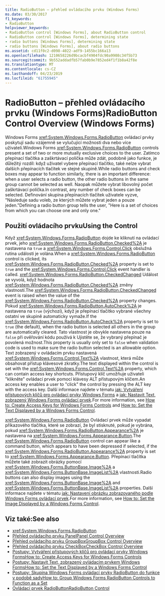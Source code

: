 ```yaml
---
title: RadioButton – přehled ovládacího prvku (Windows Forms)
ms.date: 03/30/2017
f1_keywords:
- RadioButton
helpviewer_keywords:
- RadioButton control [Windows Forms], about RadioButton control
- RadioButton control [Windows Forms], determining state
- radio buttons [Windows Forms], determining state
- radio buttons [Windows Forms], about radio buttons
ms.assetid: cd11f0c2-d098-4022-adf9-1455bc166a13
ms.openlocfilehash: 1210658226d9bcacbf4904fdc90a9908c34f5b73
ms.sourcegitcommit: 9b552addadfb57fab0b9e7852ed4f1f1b8a42f8e
ms.translationtype: MT
ms.contentlocale: cs-CZ
ms.lasthandoff: 04/23/2019
ms.locfileid: "61755945"
---
```

# <a name="radiobutton-control-overview-windows-forms"></a><span data-ttu-id="093e0-102">RadioButton – přehled ovládacího prvku (Windows Forms)</span><span class="sxs-lookup"><span data-stu-id="093e0-102">RadioButton Control Overview (Windows Forms)</span></span>
<span data-ttu-id="093e0-103">Windows Forms <xref:System.Windows.Forms.RadioButton> ovládací prvky poskytují sadu vzájemně se vylučující možnosti dva nebo více uživateli.</span><span class="sxs-lookup"><span data-stu-id="093e0-103">Windows Forms <xref:System.Windows.Forms.RadioButton> controls present a set of two or more mutually exclusive choices to the user.</span></span> <span data-ttu-id="093e0-104">Zatímco přepínací tlačítka a zaškrtávací políčka může zdát, podobně jako funkce, je důležitý rozdíl: když uživatel vybere přepínací tlačítko, také nelze vybrat dalších přepínacích tlačítek ve stejné skupině.</span><span class="sxs-lookup"><span data-stu-id="093e0-104">While radio buttons and check boxes may appear to function similarly, there is an important difference: when a user selects a radio button, the other radio buttons in the same group cannot be selected as well.</span></span> <span data-ttu-id="093e0-105">Naopak můžete vybrat libovolný počet zaškrtávací políčka.</span><span class="sxs-lookup"><span data-stu-id="093e0-105">In contrast, any number of check boxes can be selected.</span></span> <span data-ttu-id="093e0-106">Definování skupina přepínacích tlačítek uživatele vyzve, "Následuje sadu voleb, ze kterých můžete vybrat jeden a pouze jeden."</span><span class="sxs-lookup"><span data-stu-id="093e0-106">Defining a radio button group tells the user, "Here is a set of choices from which you can choose one and only one."</span></span>  
  
## <a name="using-the-control"></a><span data-ttu-id="093e0-107">Použití ovládacího prvku</span><span class="sxs-lookup"><span data-stu-id="093e0-107">Using the Control</span></span>  
 <span data-ttu-id="093e0-108">Když <xref:System.Windows.Forms.RadioButton> dojde ke kliknutí na ovládací prvek, jeho <xref:System.Windows.Forms.RadioButton.Checked%2A> je nastavena na `true` a <xref:System.Windows.Forms.Control.Click> obslužná rutina události je volána.</span><span class="sxs-lookup"><span data-stu-id="093e0-108">When a <xref:System.Windows.Forms.RadioButton> control is clicked, its <xref:System.Windows.Forms.RadioButton.Checked%2A> property is set to `true` and the <xref:System.Windows.Forms.Control.Click> event handler is called.</span></span> <span data-ttu-id="093e0-109"><xref:System.Windows.Forms.RadioButton.CheckedChanged> Událost se vyvolá, když hodnota <xref:System.Windows.Forms.RadioButton.Checked%2A> změny vlastností.</span><span class="sxs-lookup"><span data-stu-id="093e0-109">The <xref:System.Windows.Forms.RadioButton.CheckedChanged> event is raised when the value of the <xref:System.Windows.Forms.RadioButton.Checked%2A> property changes.</span></span> <span data-ttu-id="093e0-110">Pokud <xref:System.Windows.Forms.RadioButton.AutoCheck%2A> je nastavena na `true` (výchozí), když je přepínací tlačítko vybrané všechny ostatní ve skupině automaticky vymaže.</span><span class="sxs-lookup"><span data-stu-id="093e0-110">If the <xref:System.Windows.Forms.RadioButton.AutoCheck%2A> property is set to `true` (the default), when the radio button is selected all others in the group are automatically cleared.</span></span> <span data-ttu-id="093e0-111">Tato vlastnost je obvykle nastavena pouze na `false` při ověřování kódu používá k Ujistěte se, že vybraný přepínač je povolená možnost.</span><span class="sxs-lookup"><span data-stu-id="093e0-111">This property is usually only set to `false` when validation code is used to make sure the radio button selected is an allowable option.</span></span> <span data-ttu-id="093e0-112">Text zobrazený v ovládacím prvku nastavená <xref:System.Windows.Forms.Control.Text%2A> vlastnost, která může obsahovat přístup klávesové zkratky.</span><span class="sxs-lookup"><span data-stu-id="093e0-112">The text displayed within the control is set with the <xref:System.Windows.Forms.Control.Text%2A> property, which can contain access key shortcuts.</span></span> <span data-ttu-id="093e0-113">Přístupový klíč umožňuje uživateli "klikněte" ovládací prvek pomocí klávesy ALT přístupovým klíčem.</span><span class="sxs-lookup"><span data-stu-id="093e0-113">An access key enables a user to "click" the control by pressing the ALT key with the access key.</span></span> <span data-ttu-id="093e0-114">Další informace najdete v tématu [jak: Vytváření přístupových klíčů pro ovládací prvky Windows Forms](how-to-create-access-keys-for-windows-forms-controls.md) a [jak: Nastavit Text, zobrazený Windows Forms ovládací prvek](how-to-set-the-text-displayed-by-a-windows-forms-control.md).</span><span class="sxs-lookup"><span data-stu-id="093e0-114">For more information, see [How to: Create Access Keys for Windows Forms Controls](how-to-create-access-keys-for-windows-forms-controls.md) and [How to: Set the Text Displayed by a Windows Forms Control](how-to-set-the-text-displayed-by-a-windows-forms-control.md).</span></span>  
  
 <span data-ttu-id="093e0-115"><xref:System.Windows.Forms.RadioButton> Ovládací prvek může vypadat příkazového tlačítka, které se zobrazí, že byl stisknuté, pokud je vybrána, pokud <xref:System.Windows.Forms.RadioButton.Appearance%2A> je nastavena na <xref:System.Windows.Forms.Appearance.Button>.</span><span class="sxs-lookup"><span data-stu-id="093e0-115">The <xref:System.Windows.Forms.RadioButton> control can appear like a command button, which appears to have been depressed if selected, if the <xref:System.Windows.Forms.RadioButton.Appearance%2A> property is set to <xref:System.Windows.Forms.Appearance.Button>.</span></span> <span data-ttu-id="093e0-116">Přepínací tlačítka můžete také zobrazit obrázky pomocí <xref:System.Windows.Forms.ButtonBase.Image%2A> a <xref:System.Windows.Forms.ButtonBase.ImageList%2A> vlastnosti.</span><span class="sxs-lookup"><span data-stu-id="093e0-116">Radio buttons can also display images using the <xref:System.Windows.Forms.ButtonBase.Image%2A> and <xref:System.Windows.Forms.ButtonBase.ImageList%2A> properties.</span></span> <span data-ttu-id="093e0-117">Další informace najdete v tématu [jak: Nastavení obrázku zobrazovaného podle Windows Forms ovládací prvek](how-to-set-the-image-displayed-by-a-windows-forms-control.md).</span><span class="sxs-lookup"><span data-stu-id="093e0-117">For more information, see [How to: Set the Image Displayed by a Windows Forms Control](how-to-set-the-image-displayed-by-a-windows-forms-control.md).</span></span>  
  
## <a name="see-also"></a><span data-ttu-id="093e0-118">Viz také:</span><span class="sxs-lookup"><span data-stu-id="093e0-118">See also</span></span>

- <xref:System.Windows.Forms.RadioButton>
- [<span data-ttu-id="093e0-119">Přehled ovládacího prvku Panel</span><span class="sxs-lookup"><span data-stu-id="093e0-119">Panel Control Overview</span></span>](panel-control-overview-windows-forms.md)
- [<span data-ttu-id="093e0-120">Přehled ovládacího prvku GroupBox</span><span class="sxs-lookup"><span data-stu-id="093e0-120">GroupBox Control Overview</span></span>](groupbox-control-overview-windows-forms.md)
- [<span data-ttu-id="093e0-121">Přehled ovládacího prvku CheckBox</span><span class="sxs-lookup"><span data-stu-id="093e0-121">CheckBox Control Overview</span></span>](checkbox-control-overview-windows-forms.md)
- [<span data-ttu-id="093e0-122">Postupy: Vytváření přístupových klíčů pro ovládací prvky Windows Forms</span><span class="sxs-lookup"><span data-stu-id="093e0-122">How to: Create Access Keys for Windows Forms Controls</span></span>](how-to-create-access-keys-for-windows-forms-controls.md)
- [<span data-ttu-id="093e0-123">Postupy: Nastavit Text, zobrazený ovládacím prvkem Windows Forms</span><span class="sxs-lookup"><span data-stu-id="093e0-123">How to: Set the Text Displayed by a Windows Forms Control</span></span>](how-to-set-the-text-displayed-by-a-windows-forms-control.md)
- [<span data-ttu-id="093e0-124">Postupy: Skupina Windows Forms ovládací prvky RadioButton do funkce v podobě sady</span><span class="sxs-lookup"><span data-stu-id="093e0-124">How to: Group Windows Forms RadioButton Controls to Function as a Set</span></span>](how-to-group-windows-forms-radiobutton-controls-to-function-as-a-set.md)
- [<span data-ttu-id="093e0-125">Ovládací prvek RadioButton</span><span class="sxs-lookup"><span data-stu-id="093e0-125">RadioButton Control</span></span>](radiobutton-control-windows-forms.md)
